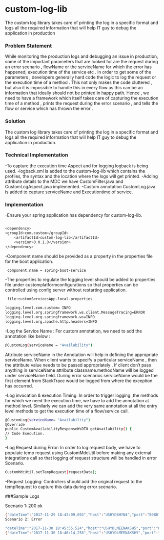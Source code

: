 # custom-log-lib
The custom log library takes care of printing the log in a specific format and logs all the required information that will help IT guy to debug the application in production


### Problem Statement

While monitoring the production logs and debugging an issue in production, some of the important parameters that are looked for are the request during an error scenario , flowName or the serviceName for which the error has happened, execution time of the service etc .
In order to get some of the parameters , developers generally hard code the logic to log the request or the execution time of a method . This not only makes the code cluttered , but also it is impossible to handle this in every flow  as this can be an information that ideally should not be printed in happy path. 
Hence , we need to have a framework which itself takes care of capturing the execution time of a method , prints the request during the error scenario , and tells the flow or service which has thrown the error .

### Solution
The custom log library takes care of printing the log in a specific format and logs all the required information that will help IT guy to debug the application in production. 

### Technical Implementation	
-To capture the execution time Aspect and for logging logback  is being used. 
-logback.xml is added to the custom-log-lib which contains the profiles, the syntax and the location where the logs will get printed. 
-Adding attribute details to the MDC we have CustomFilter.java and CustomLogAspect.java implemented.
-Custom annotation CustomLog.java is added to capture serviceName and Executiontime of service.
###	 Implementation 
 -Ensure your spring application has dependency for custom-log-lib.
```sh

<dependency>
<groupId>com.custom</groupId>
	<artifactId>custom-log-lib</artifactId>
	<version>0.0.1.0</version>
</dependency>
```


-Component name should be provided as a property in the properties file for the boot application.
```sh
 component.name = spring-boot-service
```
-The properties to regulate the logging level should be added to properties file under customplatformconfigurations so that properties can be controlled using config server without restarting application.
```sh
 file:customServicesApp-local.properties 
```
```sh
logging.level.com.custom= INFO
logging.level.org.springframework.ws.client.MessageTracing=ERROR
logging.level.org.springframework.ws=INFO
logging.level.org.apache.http.headers=INFO
```		
-Log the Service Name : For custom annotation, we need to add the annotation like below :
```sh
@CustomLog(serviceName = "Availability")
```
Attribute serviceName in the Annotation will help in defining the appropriate serviceName. When client wants to specify a particular serviceName , then the attribute value needs to be passed appropriately . 
If client don’t pass anything in serviceName attribute classname.methodName will be logged under serviceName field.
During error scenarios serviceName would be the first element from StackTrace would be logged from where the exception has occurred.

-Log invocation & execution Timing: In order to trigger logging ,the methods for which we need the execution time, we have to add the annotation at method level. Similarly we can add the very same annotation at all the entry level methods to get the execution time of a flow/service call.

```sh
@CustomLog(serviceName= "Availability")
@Override
public CustomAvailabilityResponseWsDTO getAvailability() {
// Code Execution.
}
```
-Log Request during Error: In order to log request body, we have to populate temp request using CustomMdcUtil before making any external integrations call so that logging of request structure will be handled in error Scenario.

```sh
CustomMdcUtil.setTempRequest(requestData); 
```
-Request Logging: Controllers should add the original request to the tempRequest to capture this data during error scenario.  

###Sample Logs

Scenario 1: 200 ok
```sh
{"dateTime":"2017-11-29 18:42:09,093","host":"USHYDSHYN4","port":"8080","txnIdentifier":"595","threadId":"http-nio-8080-exec-3","sessionId":"","keyInfo":"","channelName":"11e2ba1399fa4854a2a9d88219407d1b","remoteHost":"","errorCode":"","errorMsg":"","environment":"local","component":"","serviceName":"Availability","executionTime":"14389","request":"","response":"","message":"{message:com.custom.client.app.impl.CustomSearchClientImpl.getAvailability timing:14389 }"}
Scenario 2: Error
```

```sh
"dateTime":"2017-11-30 18:45:55,524","host":"USHYDLMEENAKSH5","port":"8080","txnIdentifier":"663","threadId":"http-nio-8080-exec-2","sessionId":"","keyInfo":"","channelName":"11e2ba1399fa4854a2a9d88219407d1b","remoteHost":"","errorCode":"","errorMsg":"","environment":"local","component":"","serviceName":"Search Service","executionTime":"","request":"","response":"","message":"{app-id recieved in request : 11e2ba1399fa4854a2a9d88219407d1b  }"}
{"dateTime":"2017-11-30 18:46:14,258","host":"USHYDLMEENAKSH5","port":"8080","txnIdentifier":"663","threadId":"http-nio-8080-exec-2","sessionId":"","keyInfo":"","channelName":"11e2ba1399fa4854a2a9d88219407d1b","remoteHost":"","errorCode":"T01","errorMsg":"","environment":"local","component":"","serviceName":"validateBookingDate","executionTime":"","request":"","response":"","message":"{Exception Occurred: com.custom.helper.CustomSearchFacadeHelper.validateDate(CustomFacadeHelper.java:617) }"}
```
